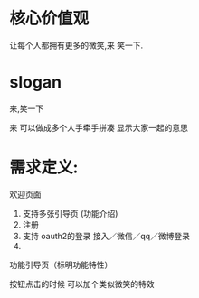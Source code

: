
# 核心价值观

让每个人都拥有更多的微笑,来 笑一下.

# slogan

来,笑一下 

来 可以做成多个人手牵手拼凑 显示大家一起的意思 


# 需求定义:

  欢迎页面
  1. 支持多张引导页 (功能介绍)
  2. 注册
  3. 支持 oauth2的登录 接入／微信／qq／微博登录
  4. 


  功能引导页（标明功能特性）


  按钮点击的时候 可以加个类似微笑的特效